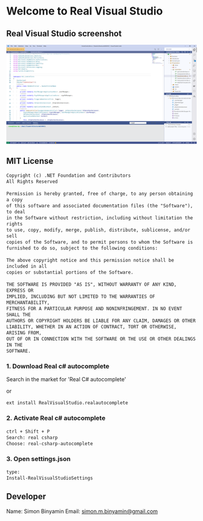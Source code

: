 # Welcome to Real Visual Studio

## Real Visual Studio screenshot

![alt text](icons/visualstudio.png)

## MIT License
```
Copyright (c) .NET Foundation and Contributors
All Rights Reserved

Permission is hereby granted, free of charge, to any person obtaining a copy
of this software and associated documentation files (the "Software"), to deal
in the Software without restriction, including without limitation the rights
to use, copy, modify, merge, publish, distribute, sublicense, and/or sell
copies of the Software, and to permit persons to whom the Software is
furnished to do so, subject to the following conditions:

The above copyright notice and this permission notice shall be included in all
copies or substantial portions of the Software.

THE SOFTWARE IS PROVIDED "AS IS", WITHOUT WARRANTY OF ANY KIND, EXPRESS OR
IMPLIED, INCLUDING BUT NOT LIMITED TO THE WARRANTIES OF MERCHANTABILITY,
FITNESS FOR A PARTICULAR PURPOSE AND NONINFRINGEMENT. IN NO EVENT SHALL THE
AUTHORS OR COPYRIGHT HOLDERS BE LIABLE FOR ANY CLAIM, DAMAGES OR OTHER
LIABILITY, WHETHER IN AN ACTION OF CONTRACT, TORT OR OTHERWISE, ARISING FROM,
OUT OF OR IN CONNECTION WITH THE SOFTWARE OR THE USE OR OTHER DEALINGS IN THE
SOFTWARE.
```

### 1. Download Real c# autocomplete

Search in the market for 'Real C# autocomplete'

or 

```
ext install RealVisualStudio.realautocomplete
```

### 2. Activate Real c# autocomplete

```
ctrl + Shift + P
Search: real csharp
Choose: real-csharp-autocomplete
```


### 3. Open settings.json

```
type:
Install-RealVisualStudioSettings
```

## Developer

Name: Simon Binyamin
Email: simon.m.binyamin@gmail.com
